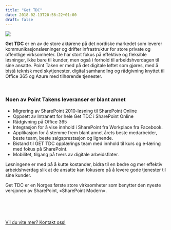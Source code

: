 ```yaml
---
title: "Get TDC"
date: 2018-02-13T20:56:22+01:00
draft: false
---
```


<div class="container">
    <div class="row">
<div class="col-md-12 col-lg-8 mx-auto">

<img class="img-fluid" src="/img/get_tdc.jpg" />
</div>
<p> </p>
<p class="lead"><strong>Get TDC</strong> er en av de store aktørene på det nordiske markedet som leverer kommunikasjonsløsninger og drifter infrastruktur for store private og offentlige virksomheter.  
De har stort fokus på effektive og fleksible løsninger, ikke bare til kunder, men også i forhold til arbeidshverdagen til sine ansatte.  
Point Taken er med på det digitale løftet som gjøres, med å bistå teknisk med skytjenester, digital samhandling og rådgivning knyttet til Office 365 og Azure med tilhørende tjenester. </p>
<br>
<h3>Noen av Point Takens leveranser er blant annet</h3>

<ul>
<li>Migrering av SharePoint 2010-løsning til SharePoint Online </li>
<li>Oppsett av Intranett for hele Get TDC i SharePoint Online</li>
<li>Rådgivning på Office 365 </li>
<li>Integrasjon for å vise innhold i SharePoint fra Workplace fra Facebook. </li>
<li>Applikasjon for å stemme frem blant annet årets beste medarbeider, beste team, beste salgsprestasjon og lignende. </li>
<li>Bistand til GET TDC opplærings team med innhold til kurs og e-læring med fokus på SharePoint.  </li>
<li>Mobilitet, tilgang på tvers av digitale arbeidsflater. </li>
</ul>
<p>Løsningene er med på å kutte kostander, bidra til en bedre og mer effektiv arbeidshverdag slik at de ansatte kan fokusere på å levere gode tjenester til sine kunder.</p>
<p>Get TDC er en Norges første store virksomheter som benytter den nyeste versjonen av SharePoint, «SharePoint Modern».</p>
<br>
<br>
<br>
<br>
    <a class="btn btn-primary btn-full" href="/contact/" role="button">Vil du vite mer? Kontakt oss!</a>
<br>

</div>
</div>
</div>
  

